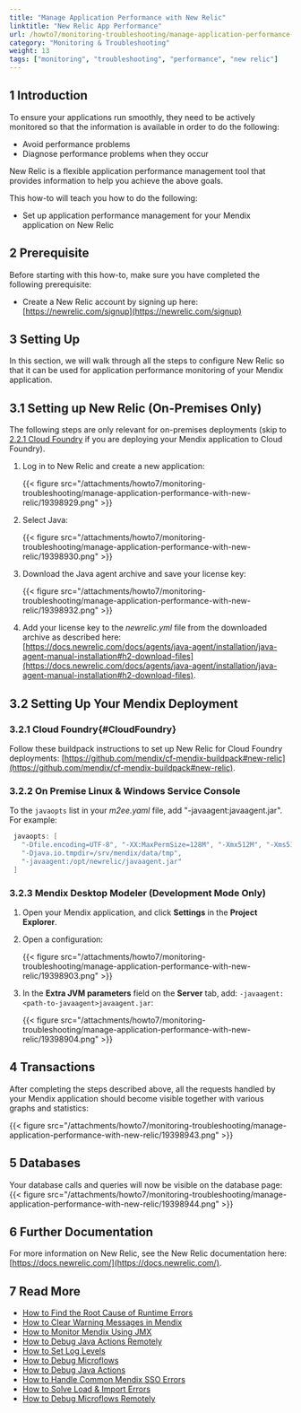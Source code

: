 ```yaml
---
title: "Manage Application Performance with New Relic"
linktitle: "New Relic App Performance"
url: /howto7/monitoring-troubleshooting/manage-application-performance-with-new-relic/
category: "Monitoring & Troubleshooting"
weight: 13
tags: ["monitoring", "troubleshooting", "performance", "new relic"]
---
```


## 1 Introduction

To ensure your applications run smoothly, they need to be actively monitored so that the information is available in order to do the following:

* Avoid performance problems
* Diagnose performance problems when they occur

New Relic is a flexible application performance management tool that provides information to help you achieve the above goals.

This how-to will teach you how to do the following:

* Set up application performance management for your Mendix application on New Relic

## 2 Prerequisite

Before starting with this how-to, make sure you have completed the following prerequisite:

* Create a New Relic account by signing up here: [https://newrelic.com/signup](https://newrelic.com/signup)

## 3 Setting Up

In this section, we will walk through all the steps to configure New Relic so that it can be used for application performance monitoring of your Mendix application.

## 3.1 Setting up New Relic (On-Premises Only)

The following steps are only relevant for on-premises deployments (skip to [2.2.1 Cloud Foundry](#CloudFoundry) if you are deploying your Mendix application to Cloud Foundry).

1. Log in to New Relic and create a new application:

    {{< figure src="/attachments/howto7/monitoring-troubleshooting/manage-application-performance-with-new-relic/19398929.png" >}}
2. Select Java:

    {{< figure src="/attachments/howto7/monitoring-troubleshooting/manage-application-performance-with-new-relic/19398930.png" >}}

3. Download the Java agent archive and save your license key:

    {{< figure src="/attachments/howto7/monitoring-troubleshooting/manage-application-performance-with-new-relic/19398932.png" >}}

4. Add your license key to the *newrelic.yml* file from the downloaded archive as described here: [https://docs.newrelic.com/docs/agents/java-agent/installation/java-agent-manual-installation#h2-download-files](https://docs.newrelic.com/docs/agents/java-agent/installation/java-agent-manual-installation#h2-download-files).

## 3.2 Setting Up Your Mendix Deployment

### 3.2.1 Cloud Foundry{#CloudFoundry}

Follow these buildpack instructions to set up New Relic for Cloud Foundry deployments: [https://github.com/mendix/cf-mendix-buildpack#new-relic](https://github.com/mendix/cf-mendix-buildpack#new-relic).

### 3.2.2 On Premise Linux & Windows Service Console

To the `javaopts` list in your *m2ee.yaml* file, add "-javaagent:<path-to-javaagent>javaagent.jar". For example:

```java
 javaopts: [
   "-Dfile.encoding=UTF-8", "-XX:MaxPermSize=128M", "-Xmx512M", "-Xms512M",
   "-Djava.io.tmpdir=/srv/mendix/data/tmp",
   "-javaagent:/opt/newrelic/javaagent.jar"
 ]
```

### 3.2.3 Mendix Desktop Modeler (Development Mode Only)

1. Open your Mendix application, and click **Settings** in the **Project Explorer**.
2. Open a configuration:

    {{< figure src="/attachments/howto7/monitoring-troubleshooting/manage-application-performance-with-new-relic/19398903.png" >}}

3. In the **Extra JVM parameters** field on the **Server** tab, add: `-javaagent:<path-to-javaagent>javaagent.jar`:

    {{< figure src="/attachments/howto7/monitoring-troubleshooting/manage-application-performance-with-new-relic/19398904.png" >}}

## 4 Transactions

After completing the steps described above, all the requests handled by your Mendix application should become visible together with various graphs and statistics:

{{< figure src="/attachments/howto7/monitoring-troubleshooting/manage-application-performance-with-new-relic/19398943.png" >}} 

## 5 Databases

Your database calls and queries will now be visible on the database page:
{{< figure src="/attachments/howto7/monitoring-troubleshooting/manage-application-performance-with-new-relic/19398944.png" >}} 

## 6 Further Documentation

For more information on New Relic, see the New Relic documentation here: [https://docs.newrelic.com/](https://docs.newrelic.com/).

## 7 Read More

* [How to Find the Root Cause of Runtime Errors](/howto7/monitoring-troubleshooting/finding-the-root-cause-of-runtime-errors/)
* [How to Clear Warning Messages in Mendix](/howto7/monitoring-troubleshooting/clear-warning-messages/)
* [How to Monitor Mendix Using JMX](/howto7/monitoring-troubleshooting/monitoring-mendix-using-jmx/)
* [How to Debug Java Actions Remotely](/howto7/monitoring-troubleshooting/debug-java-actions-remotely/)
* [How to Set Log Levels](/howto7/monitoring-troubleshooting/log-levels/)
* [How to Debug Microflows](/howto7/monitoring-troubleshooting/debug-microflows/)
* [How to Debug Java Actions](/howto7/monitoring-troubleshooting/debug-java-actions/)
* [How to Handle Common Mendix SSO Errors](/howto7/monitoring-troubleshooting/handle-common-mendix-sso-errors/)
* [How to Solve Load & Import Errors](/howto7/monitoring-troubleshooting/solving-load-and-import-errors/)
* [How to Debug Microflows Remotely](/howto7/monitoring-troubleshooting/debug-microflows-remotely/)
